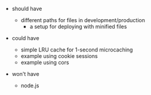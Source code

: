 - should have
	- different paths for files in development/production
		- a setup for deploying with minified files

- could have
	- simple LRU cache for 1-second microcaching
	- example using cookie sessions
	- example using cors

- won't have
	- node.js